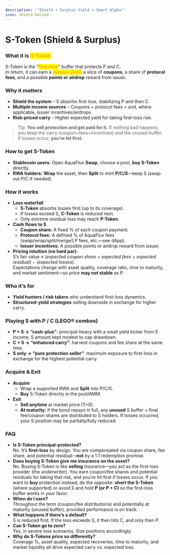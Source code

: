 ```yaml
---
description: '"Shield + Surplus Yield = Smart Alpha"'
icon: shield-halved
---
```


# S-Token (Shield & Surplus)

### What it is <mark style="color:orange;">S-Token</mark>

S-Token is the “<mark style="color:orange;">**first-loss**</mark>” buffer that protects P and C.\
In return, it can earn a <mark style="color:orange;">**surplus yield**</mark><mark style="color:orange;">:</mark> a slice of **coupons**, a share of **protocol fees**, and a possible **points or airdrop** reward from issuer.

### Why it matters

* **Shield the system** – S absorbs first loss, stabilizing P and then C.
* **Multiple income sources** – Coupons + protocol fees + and, where applicable, issuer incentives/airdrops.
* **Risk-priced carry** – Higher expected yield for taking first-loss risk.

> Tip: **You sell protection and get paid for it.** If nothing bad happens, you keep the carry (coupon+fees+incentives) and the unused buffer. If losses occur, **you’re hit first**.

### How to get S-Token

* **Stablecoin users:** Open AquaFlux **Swap**, choose a pool, **buy S-Token** directly.
* **RWA holders:** **Wrap** the asset, then **Split** to mint **P/C/S**—keep S (swap out P/C if needed).

### How it works

* **Loss waterfall**
  * **S-Token** absorbs losses first (up to its coverage).
  * If losses exceed S, **C-Token** is reduced next.
  * Only extreme residual loss may reach **P-Token**.
* **Cash flows to S**
  * **Coupon share:** A fixed % of each coupon payment.
  * **Protocol fees:** A defined % of AquaFlux fees (swap/wrap/split/merge/LP fees, etc.—see dApp).
  * **Issuer incentives:** A possible points or airdrop reward from issuer.
* **Pricing intuition (no hard par):**\
  S’s fair value ≈ _(expected coupon share + expected fees + expected residual)_ − _(expected losses)_.\
  Expectations change with asset quality, coverage ratio, time to maturity, and market sentiment—so price **may not stable** as P.

### Who it’s for

* **Yield hunters / risk takers** who understand first-loss dynamics.
* **Structured-yield strategies** selling downside in exchange for higher carry.

### Playing S with P / C (LEGO® combos)

* **P + S → “cash-plus”**: principal-heavy with a small yield kicker from S income; S amount kept modest to cap drawdown.
* **C + S → “enhanced carry”**: harvest coupons and fee share at the same time.
* **S only → “pure protection seller”**: maximum exposure to first-loss in exchange for the highest potential carry.

### Acquire & Exit

* **Acquire**
  * Wrap a supported RWA and **Split** into P/C/S.
  * **Buy** S-Token directly in the pool/AMM.
* **Exit**
  * **Sell anytime** at market price (T+0).
  * **At maturity**: if the bond repays in full, any **unused** S buffer + final fee/coupon shares are distributed to S holders. If losses occurred, your S position may be partially/fully reduced.

### FAQ

* **Is S-Token principal-protected?**\
  No. It’s **first-loss** by design. You are compensated via coupon share, fee share, and potential residual—**not** by a 1:1 redemption promise.
* **Does buying S-Token give me insurance on the asset?**\
  No. Buying S-Token is like **selling** insurance—you act as the first-loss provider (the underwriter). You earn coupon/fee shares and potential residuals for taking that risk, and you’re hit first if losses occur. If you want to **buy** protection instead, do the opposite: **short the S-Token** (where supported) or avoid S and hold **P (or P + C)** so the first-loss buffer works in your favor.
* **When do I earn?**\
  Throughout the term (coupon/fee distributions) and potentially at maturity (unused buffer), provided performance is on track.
* **What happens if there’s a default?**\
  S is reduced first. If the loss exceeds S, it then hits C, and only then P.
* **Can S-Token go to zero?**\
  Yes, in severe loss scenarios. Size positions accordingly.
* **Why do S-Tokens price so differently?**\
  Coverage %, asset quality, expected recoveries, time to maturity, and market liquidity all drive expected carry vs. expected loss.


